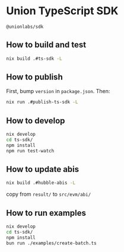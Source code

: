 # Union TypeScript SDK

`@unionlabs/sdk`

## How to build and test

```sh
nix build .#ts-sdk -L
```

## How to publish

First, bump `version` in `package.json`. Then:

```sh
nix run .#publish-ts-sdk -L
```

## How to develop

```sh
nix develop
cd ts-sdk/
npm install
npm run test-watch
```

## How to update abis

```sh
nix build .#hubble-abis -L
```

copy from `result/` to `src/evm/abi/`

## How to run examples

```sh
nix develop
cd ts-sdk/
npm install
bun run ./examples/create-batch.ts
```
